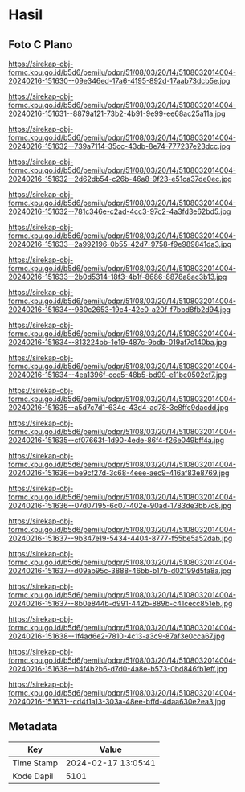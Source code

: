 # Hasil

## Foto C Plano

https://sirekap-obj-formc.kpu.go.id/b5d6/pemilu/pdpr/51/08/03/20/14/5108032014004-20240216-151630--09e346ed-17a6-4195-892d-17aab73dcb5e.jpg

https://sirekap-obj-formc.kpu.go.id/b5d6/pemilu/pdpr/51/08/03/20/14/5108032014004-20240216-151631--8879a121-73b2-4b91-9e99-ee68ac25a11a.jpg

https://sirekap-obj-formc.kpu.go.id/b5d6/pemilu/pdpr/51/08/03/20/14/5108032014004-20240216-151632--739a7114-35cc-43db-8e74-777237e23dcc.jpg

https://sirekap-obj-formc.kpu.go.id/b5d6/pemilu/pdpr/51/08/03/20/14/5108032014004-20240216-151632--2d62db54-c26b-46a8-9f23-e51ca37de0ec.jpg

https://sirekap-obj-formc.kpu.go.id/b5d6/pemilu/pdpr/51/08/03/20/14/5108032014004-20240216-151632--781c346e-c2ad-4cc3-97c2-4a3fd3e62bd5.jpg

https://sirekap-obj-formc.kpu.go.id/b5d6/pemilu/pdpr/51/08/03/20/14/5108032014004-20240216-151633--2a992196-0b55-42d7-9758-f9e989841da3.jpg

https://sirekap-obj-formc.kpu.go.id/b5d6/pemilu/pdpr/51/08/03/20/14/5108032014004-20240216-151633--2b0d5314-18f3-4b1f-8686-8878a8ac3b13.jpg

https://sirekap-obj-formc.kpu.go.id/b5d6/pemilu/pdpr/51/08/03/20/14/5108032014004-20240216-151634--980c2653-19c4-42e0-a20f-f7bbd8fb2d94.jpg

https://sirekap-obj-formc.kpu.go.id/b5d6/pemilu/pdpr/51/08/03/20/14/5108032014004-20240216-151634--813224bb-1e19-487c-9bdb-019af7c140ba.jpg

https://sirekap-obj-formc.kpu.go.id/b5d6/pemilu/pdpr/51/08/03/20/14/5108032014004-20240216-151634--4ea1396f-cce5-48b5-bd99-e11bc0502cf7.jpg

https://sirekap-obj-formc.kpu.go.id/b5d6/pemilu/pdpr/51/08/03/20/14/5108032014004-20240216-151635--a5d7c7d1-634c-43d4-ad78-3e8ffc9dacdd.jpg

https://sirekap-obj-formc.kpu.go.id/b5d6/pemilu/pdpr/51/08/03/20/14/5108032014004-20240216-151635--cf07663f-1d90-4ede-86f4-f26e049bff4a.jpg

https://sirekap-obj-formc.kpu.go.id/b5d6/pemilu/pdpr/51/08/03/20/14/5108032014004-20240216-151636--be9cf27d-3c68-4eee-aec9-416af83e8769.jpg

https://sirekap-obj-formc.kpu.go.id/b5d6/pemilu/pdpr/51/08/03/20/14/5108032014004-20240216-151636--07d07195-6c07-402e-90ad-1783de3bb7c8.jpg

https://sirekap-obj-formc.kpu.go.id/b5d6/pemilu/pdpr/51/08/03/20/14/5108032014004-20240216-151637--9b347e19-5434-4404-8777-f55be5a52dab.jpg

https://sirekap-obj-formc.kpu.go.id/b5d6/pemilu/pdpr/51/08/03/20/14/5108032014004-20240216-151637--d09ab95c-3888-46bb-b17b-d02199d5fa8a.jpg

https://sirekap-obj-formc.kpu.go.id/b5d6/pemilu/pdpr/51/08/03/20/14/5108032014004-20240216-151637--8b0e844b-d991-442b-889b-c41cecc851eb.jpg

https://sirekap-obj-formc.kpu.go.id/b5d6/pemilu/pdpr/51/08/03/20/14/5108032014004-20240216-151638--1f4ad6e2-7810-4c13-a3c9-87af3e0cca67.jpg

https://sirekap-obj-formc.kpu.go.id/b5d6/pemilu/pdpr/51/08/03/20/14/5108032014004-20240216-151638--b4f4b2b6-d7d0-4a8e-b573-0bd846fb1eff.jpg

https://sirekap-obj-formc.kpu.go.id/b5d6/pemilu/pdpr/51/08/03/20/14/5108032014004-20240216-151631--cd4f1a13-303a-48ee-bffd-4daa630e2ea3.jpg


## Metadata

| Key        | Value               |
| ---------- | ------------------- |
| Time Stamp | 2024-02-17 13:05:41 |
| Kode Dapil | 5101                |



